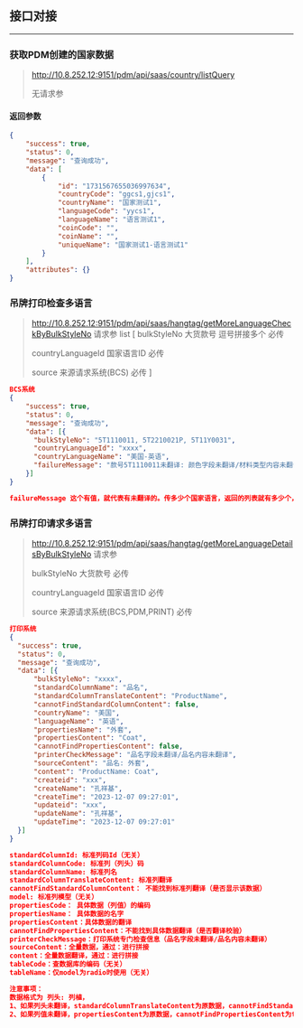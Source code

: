 ## 接口对接
***

### 获取PDM创建的国家数据
> http://10.8.252.12:9151/pdm/api/saas/country/listQuery
> 
> 无请求参

#### 返回参数
```json
{
    "success": true,
    "status": 0,
    "message": "查询成功",
    "data": [
        {
            "id": "1731567655036997634",
            "countryCode": "ggcs1,gjcs1",
            "countryName": "国家测试1",
            "languageCode": "yycs1",
            "languageName": "语言测试1",
            "coinCode": "",
            "coinName": "",
            "uniqueName": "国家测试1-语言测试1"
        }
    ],
    "attributes": {}
}
```

### 吊牌打印检查多语言
> http://10.8.252.12:9151/pdm/api/saas/hangtag/getMoreLanguageCheckByBulkStyleNo
> 请求参
> list [
> bulkStyleNo 大货款号 逗号拼接多个 必传
>
> countryLanguageId 国家语言ID 必传
>
> source 来源请求系统(BCS) 必传
> ]
```json
BCS系统
{
    "success": true,
    "status": 0,
    "message": "查询成功",
    "data": [{
      "bulkStyleNo": "5T1110011, 5T2210021P, 5T11Y0031",
      "countryLanguageId": "xxxx",
      "countryLanguageName": "美国-英语",
      "failureMessage": "款号5T1110011未翻译: 颜色字段未翻译/材料类型内容未翻译\n款号5T2210021P未翻译: 颜色字段未翻译/材料类型内容未翻译",
    }]
}

failureMessage 这个有值，就代表有未翻译的。传多少个国家语言，返回的列表就有多少个，没做筛选
```

### 吊牌打印请求多语言
> http://10.8.252.12:9151/pdm/api/saas/hangtag/getMoreLanguageDetailsByBulkStyleNo
> 请求参
> 
> bulkStyleNo 大货款号 必传
> 
> countryLanguageId 国家语言ID 必传
> 
> source 来源请求系统(BCS,PDM,PRINT) 必传

```json
打印系统
{
  "success": true,
  "status": 0,
  "message": "查询成功",
  "data": [{
      "bulkStyleNo": "xxxx",
      "standardColumnName": "品名",
      "standardColumnTranslateContent": "ProductName",
      "cannotFindStandardColumnContent": false,
      "countryName": "美国",
      "languageName": "英语",
      "propertiesName": "外套",
      "propertiesContent": "Coat",
      "cannotFindPropertiesContent": false,
      "printerCheckMessage": "品名字段未翻译/品名内容未翻译",
      "sourceContent": "品名: 外套",
      "content": "ProductName: Coat",
      "createid": "xxx",
      "createName": "孔祥基",
      "createTime": "2023-12-07 09:27:01",
      "updateid": "xxx",
      "updateName": "孔祥基",
      "updateTime": "2023-12-07 09:27:01"
  }]
}

standardColumnId: 标准列码Id（无关）
standardColumnCode: 标准列（列头）码
standardColumnName: 标准列名
standardColumnTranslateContent: 标准列翻译
cannotFindStandardColumnContent： 不能找到标准列翻译（是否显示该数据）
model: 标准列模型（无关）
propertiesCode： 具体数据（列值）的编码
propertiesName： 具体数据的名字
propertiesContent：具体数据的翻译
cannotFindPropertiesContent：不能找到具体数据翻译（是否翻译校验）
printerCheckMessage：打印系统专门检查信息（品名字段未翻译/品名内容未翻译）
sourceContent：全量数据，通过：进行拼接
content：全量数据翻译，通过：进行拼接
tableCode：查数据库的编码（无关）
tableName：仅model为radio时使用（无关）

注意事项：
数据格式为 列头: 列植，
1、如果列头未翻译，standardColumnTranslateContent为原数据，cannotFindStandardColumnContent为true，否则为false
2、如果列值未翻译，propertiesContent为原数据，cannotFindPropertiesContent为true，否则为false
```